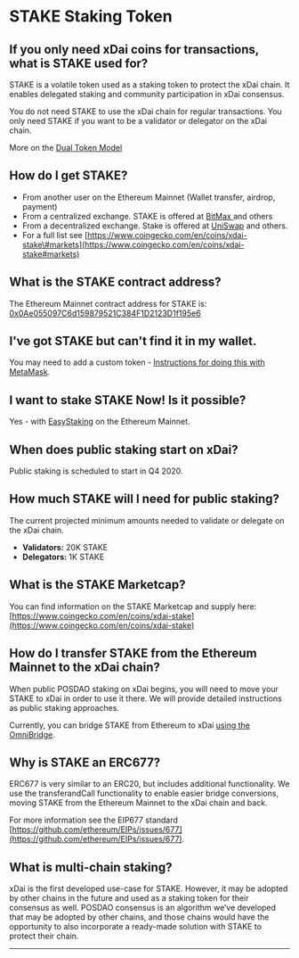 # STAKE Staking Token

## If you only need xDai coins for transactions, what is STAKE used for?

STAKE is a volatile token used as a staking token to protect the xDai chain. It enables delegated staking and community participation in xDai consensus. 

You do not need STAKE to use the xDai chain for regular transactions. You only need STAKE if you want to be a validator or delegator on the xDai chain.

More on the [Dual Token Model](../news-and-information/dual-token-model.md)

## How do I get STAKE?

* From another user on the Ethereum Mainnet \(Wallet transfer, airdrop, payment\)
* From a centralized exchange. STAKE is offered at [BitMax ](https://bitmax.io/#/trade/usdt/stake)and others
* From a decentralized exchange. Stake is offered at [UniSwap](https://uniswap.exchange/swap/0x0ae055097c6d159879521c384f1d2123d1f195e6) and others. 
* For a full list see [https://www.coingecko.com/en/coins/xdai-stake\#markets](https://www.coingecko.com/en/coins/xdai-stake#markets) 

## What is the STAKE contract address?

The Ethereum Mainnet contract address for STAKE is: [0x0Ae055097C6d159879521C384F1D2123D1f195e6](https://etherscan.io/token/0x0Ae055097C6d159879521C384F1D2123D1f195e6)

## I've got STAKE but can't find it in my wallet. 

You may need to add a custom token - [Instructions for doing this with MetaMask](../../for-stakers/stake-token/get-stake/add-stake-to-metamask.md).

## I want to stake STAKE Now! Is it possible?

Yes - with [EasyStaking](https://easy-staking.xdaichain.com/) on the Ethereum Mainnet. 

## When does public staking start on xDai?

Public staking is scheduled to start in Q4 2020. 

## How much STAKE will I need for public staking?

The current projected minimum amounts needed to validate or delegate on the xDai chain. 

* **Validators:** 20K STAKE
* **Delegators:** 1K STAKE

## What is the STAKE Marketcap?

You can find information on the STAKE Marketcap and supply here: [https://www.coingecko.com/en/coins/xdai-stake](https://www.coingecko.com/en/coins/xdai-stake)

## How do I transfer STAKE from the Ethereum Mainnet to the xDai chain?

When public POSDAO staking on xDai begins, you will need to move your STAKE to xDai in order to use it there. We will provide detailed instructions as public staking approaches.

Currently, you can bridge STAKE from Ethereum to xDai [using the OmniBridge](../../for-users/omnibridge.md).

## Why is STAKE an ERC677?

ERC677 is very similar to an ERC20, but includes additional functionality. We use the transferandCall functionality to enable easier bridge conversions, moving STAKE from the Ethereum Mainnet to the xDai chain and back. 

For more information see the EIP677 standard [https://github.com/ethereum/EIPs/issues/677](https://github.com/ethereum/EIPs/issues/677). 

## What is multi-chain staking?

xDai is the first developed use-case for STAKE. However, it may be adopted by other chains in the future and used as a staking token for their consensus as well. POSDAO consensus is an algorithm we’ve developed that may be adopted by other chains, and those chains would have the opportunity to also incorporate a ready-made solution with STAKE to protect their chain.  
****

